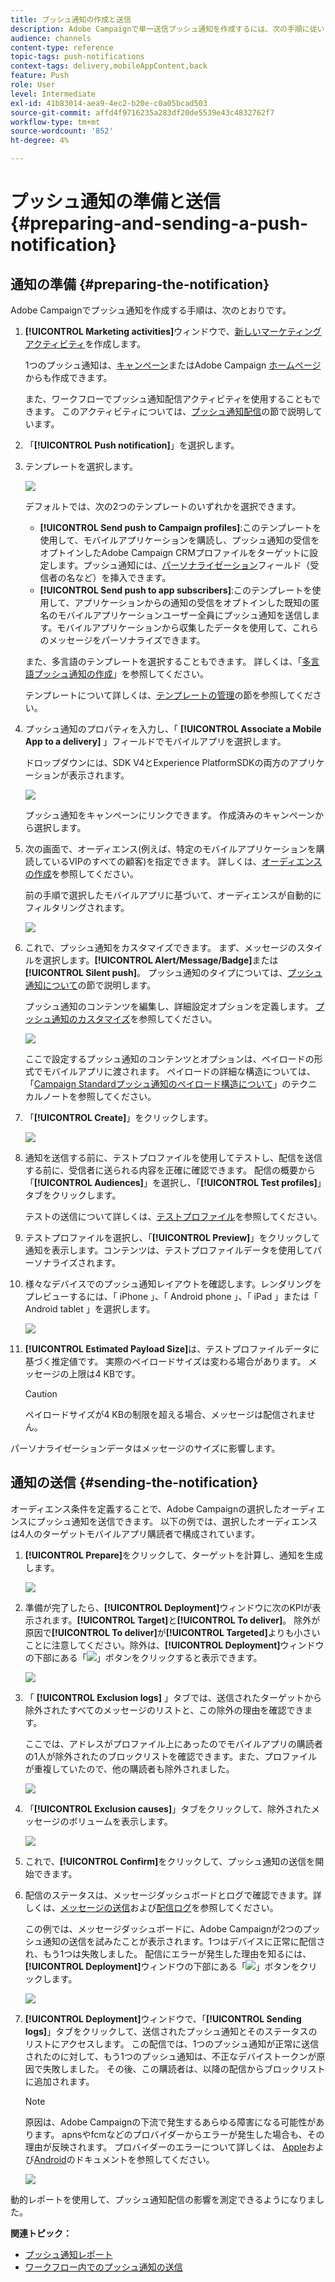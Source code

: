 ```yaml
---
title: プッシュ通知の作成と送信
description: Adobe Campaignで単一送信プッシュ通知を作成するには、次の手順に従います。
audience: channels
content-type: reference
topic-tags: push-notifications
context-tags: delivery,mobileAppContent,back
feature: Push
role: User
level: Intermediate
exl-id: 41b83014-aea9-4ec2-b20e-c0a05bcad503
source-git-commit: affd4f9716235a283df20de5539e43c4832762f7
workflow-type: tm+mt
source-wordcount: '852'
ht-degree: 4%

---
```


# プッシュ通知の準備と送信{#preparing-and-sending-a-push-notification}

## 通知の準備 {#preparing-the-notification}

Adobe Campaignでプッシュ通知を作成する手順は、次のとおりです。

1. **[!UICONTROL Marketing activities]**&#x200B;ウィンドウで、[新しいマーケティングアクティビティ](../../start/using/marketing-activities.md#creating-a-marketing-activity)を作成します。

   1つのプッシュ通知は、[キャンペーン](../../start/using/marketing-activities.md#creating-a-marketing-activity)またはAdobe Campaign [ホームページ](../../start/using/interface-description.md#home-page)からも作成できます。

   また、ワークフローでプッシュ通知配信アクティビティを使用することもできます。 このアクティビティについては、[プッシュ通知配信](../../automating/using/push-notification-delivery.md)の節で説明しています。

1. 「**[!UICONTROL Push notification]**」を選択します。
1. テンプレートを選択します。

   ![](assets/push_notif_type.png)

   デフォルトでは、次の2つのテンプレートのいずれかを選択できます。

   * **[!UICONTROL Send push to Campaign profiles]**:このテンプレートを使用して、モバイルアプリケーションを購読し、プッシュ通知の受信をオプトインしたAdobe Campaign CRMプロファイルをターゲットに設定します。プッシュ通知には、[パーソナライゼーション](../../designing/using/personalization.md#inserting-a-personalization-field)フィールド（受信者の名など）を挿入できます。
   * **[!UICONTROL Send push to app subscribers]**:このテンプレートを使用して、アプリケーションからの通知の受信をオプトインした既知の匿名のモバイルアプリケーションユーザー全員にプッシュ通知を送信します。モバイルアプリケーションから収集したデータを使用して、これらのメッセージをパーソナライズできます。

   また、多言語のテンプレートを選択することもできます。 詳しくは、「[多言語プッシュ通知の作成](../../channels/using/creating-a-multilingual-push-notification.md)」を参照してください。

   テンプレートについて詳しくは、[テンプレートの管理](../../start/using/marketing-activity-templates.md)の節を参照してください。

1. プッシュ通知のプロパティを入力し、「 **[!UICONTROL Associate a Mobile App to a delivery]** 」フィールドでモバイルアプリを選択します。

   ドロップダウンには、SDK V4とExperience PlatformSDKの両方のアプリケーションが表示されます。

   ![](assets/push_notif_properties.png)

   プッシュ通知をキャンペーンにリンクできます。 作成済みのキャンペーンから選択します。

1. 次の画面で、オーディエンス(例えば、特定のモバイルアプリケーションを購読しているVIPのすべての顧客)を指定できます。 詳しくは、[オーディエンスの作成](../../audiences/using/creating-audiences.md)を参照してください。

   前の手順で選択したモバイルアプリに基づいて、オーディエンスが自動的にフィルタリングされます。

   ![](assets/push_notif_audience.png)

1. これで、プッシュ通知をカスタマイズできます。 まず、メッセージのスタイルを選択します。**[!UICONTROL Alert/Message/Badge]**&#x200B;または&#x200B;**[!UICONTROL Silent push]**。 プッシュ通知のタイプについては、[プッシュ通知について](../../channels/using/about-push-notifications.md)の節で説明します。

   プッシュ通知のコンテンツを編集し、詳細設定オプションを定義します。 [プッシュ通知のカスタマイズ](../../channels/using/customizing-a-push-notification.md)を参照してください。

   ![](assets/push_notif_content.png)

   ここで設定するプッシュ通知のコンテンツとオプションは、ペイロードの形式でモバイルアプリに渡されます。 ペイロードの詳細な構造については、「[Campaign Standardプッシュ通知のペイロード構造について](../../administration/using/push-payload.md)」のテクニカルノートを参照してください。

1. 「**[!UICONTROL Create]**」をクリックします。

   ![](assets/push_notif_content_2.png)

1. 通知を送信する前に、テストプロファイルを使用してテストし、配信を送信する前に、受信者に送られる内容を正確に確認できます。 配信の概要から「**[!UICONTROL Audiences]**」を選択し、「**[!UICONTROL Test profiles]**」タブをクリックします。

   テストの送信について詳しくは、[テストプロファイル](../../sending/using/sending-proofs.md)を参照してください。

1. テストプロファイルを選択し、「**[!UICONTROL Preview]**」をクリックして通知を表示します。コンテンツは、テストプロファイルデータを使用してパーソナライズされます。
1. 様々なデバイスでのプッシュ通知レイアウトを確認します。レンダリングをプレビューするには、「 iPhone 」、「 Android phone 」、「 iPad 」または「 Android tablet 」を選択します。

   ![](assets/push_notif_preview.png)

1. **[!UICONTROL Estimated Payload Size]**&#x200B;は、テストプロファイルデータに基づく推定値です。 実際のペイロードサイズは変わる場合があります。 メッセージの上限は4 KBです。

   >[!CAUTION]
   >
   >ペイロードサイズが4 KBの制限を超える場合、メッセージは配信されません。

パーソナライゼーションデータはメッセージのサイズに影響します。

## 通知の送信 {#sending-the-notification}

オーディエンス条件を定義することで、Adobe Campaignの選択したオーディエンスにプッシュ通知を送信できます。 以下の例では、選択したオーディエンスは4人のターゲットモバイルアプリ購読者で構成されています。

1. **[!UICONTROL Prepare]**&#x200B;をクリックして、ターゲットを計算し、通知を生成します。

   ![](assets/push_send_1.png)

1. 準備が完了したら、**[!UICONTROL Deployment]**&#x200B;ウィンドウに次のKPIが表示されます。**[!UICONTROL Target]**&#x200B;と&#x200B;**[!UICONTROL To deliver]**。 除外が原因で&#x200B;**[!UICONTROL To deliver]**&#x200B;が&#x200B;**[!UICONTROL Targeted]**&#x200B;よりも小さいことに注意してください。除外は、**[!UICONTROL Deployment]**&#x200B;ウィンドウの下部にある「![](assets/lp_link_properties.png)」ボタンをクリックすると表示できます。

   ![](assets/push_send_2.png)

1. 「 **[!UICONTROL Exclusion logs]** 」タブでは、送信されたターゲットから除外されたすべてのメッセージのリストと、この除外の理由を確認できます。

   ここでは、アドレスがプロファイル上にあったのでモバイルアプリの購読者の1人が除外されたのブロックリストを確認できます。また、プロファイルが重複していたので、他の購読者も除外されました。

   ![](assets/push_send_5.png)

1. 「**[!UICONTROL Exclusion causes]**」タブをクリックして、除外されたメッセージのボリュームを表示します。

   ![](assets/push_send_7.png)

1. これで、**[!UICONTROL Confirm]**&#x200B;をクリックして、プッシュ通知の送信を開始できます。
1. 配信のステータスは、メッセージダッシュボードとログで確認できます。詳しくは、[メッセージの送信](../../sending/using/confirming-the-send.md)および[配信ログ](../../sending/using/monitoring-a-delivery.md#delivery-logs)を参照してください。

   この例では、メッセージダッシュボードに、Adobe Campaignが2つのプッシュ通知の送信を試みたことが表示されます。1つはデバイスに正常に配信され、もう1つは失敗しました。 配信にエラーが発生した理由を知るには、**[!UICONTROL Deployment]**&#x200B;ウィンドウの下部にある「![](assets/lp_link_properties.png)」ボタンをクリックします。

   ![](assets/push_send_4.png)

1. **[!UICONTROL Deployment]**&#x200B;ウィンドウで、「**[!UICONTROL Sending logs]**」タブをクリックして、送信されたプッシュ通知とそのステータスのリストにアクセスします。 この配信では、1つのプッシュ通知が正常に送信されたのに対して、もう1つのプッシュ通知は、不正なデバイストークンが原因で失敗しました。 その後、この購読者は、以降の配信からブロックリストに追加されます。

   >[!NOTE]
   >
   >原因は、Adobe Campaignの下流で発生するあらゆる障害になる可能性があります。 apnsやfcmなどのプロバイダーからエラーが発生した場合も、その理由が反映されます。 プロバイダーのエラーについて詳しくは、 [Apple](https://developer.apple.com/library/content/documentation/NetworkingInternet/Conceptual/RemoteNotificationsPG/CommunicatingwithAPNs.html)および[Android](https://firebase.google.com/docs/cloud-messaging/http-server-ref)のドキュメントを参照してください。

   ![](assets/push_send_6.png)

動的レポートを使用して、プッシュ通知配信の影響を測定できるようになりました。

**関連トピック：**

* [プッシュ通知レポート](../../reporting/using/push-notification-report.md)
* [ワークフロー内でのプッシュ通知の送信](../../automating/using/push-notification-delivery.md)
